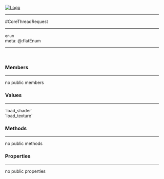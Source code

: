 
[![Logo](../../images/logo.png)](../../api/index.html)

---



#CoreThreadRequest



---

`enum`
<span class="meta">
<br/>meta: @:flatEnum
</span>


---

&nbsp;
&nbsp;

<h3>Members</h3> <hr/>no public members<h3>Values</h3> <hr/><span class="member signature apipage">`load_shader`<br/> </span>
        <span class="small_desc_flat"></span><span class="member signature apipage">`load_texture`<br/> </span>
        <span class="small_desc_flat"></span>

<h3>Methods</h3> <hr/>no public methods

<h3>Properties</h3> <hr/>no public properties

&nbsp;
&nbsp;
&nbsp;